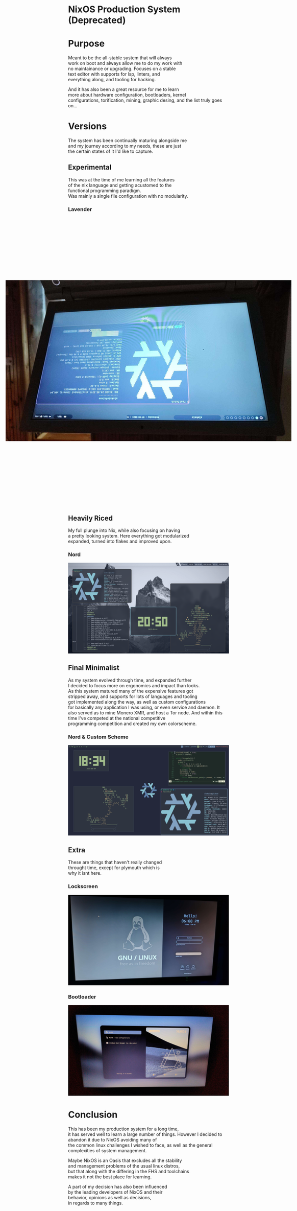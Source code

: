 # NixOS Production System (Deprecated)

# Purpose

Meant to be the all-stable system that will always  
work on boot and always allow me to do my work with  
no maintainance or upgrading. Focuses on a stable  
text editor with supports for lsp, linters, and  
everything along, and tooling for hacking.

And it has also been a great resource for me to learn  
more about hardware configuration, bootloaders, kernel  
configurations, torification, mining, graphic desing,
and the list truly goes on...

# Versions

The system has been continually maturing alongside me  
and my journey according to my needs, these are just  
the certain states of it I'd like to capture.

## Experimental

This was at the time of me learning all the features  
of the nix language and getting acustomed to the  
functional programming paradigm.  
Was mainly a single file configuration with no modularity.

### Lavender
<img src="./assets/readme/first-rice.jpg" style="transform: rotate(90deg);">
<!-- ![First Experimental Version](./assets/readme/first-rice.jpg) -->

## Heavily Riced

My full plunge into Nix, while also focusing on having  
a pretty looking system. Here everything got modularized  
expanded, turned into flakes and improved upon.

### Nord
![Heavy Rice Version](./assets/readme/nord-rice.png)

## Final Minimalist

As my system evolved through time, and expanded further  
I decided to focus more on ergonomics and impact than looks.  
As this system matured many of the expensive features got  
stripped away, and supports for lots of languages and tooling  
got implemented along the way, as well as custom configurations  
for basically any application I was using, or even service and daemon.
It also served as to mine Monero XMR, and host a Tor node.
And within this time I've competed at the national competitive  
programming competition and created my own colorscheme.

### Nord & Custom Scheme
![Latest Minimalist Version](./assets/readme/nixos-minimalist.png)

## Extra

These are things that haven't really changed  
throught time, except for plymouth which is  
why it isnt here.

### Lockscreen
![Lockscreen](./assets/readme/lockscreen.jpg)

### Bootloader
![Bootloader](./assets/readme/bootloader.jpg)

# Conclusion

This has been my production system for a long time,  
it has served well to learn a large number of things. 
However I decided to abandon it due to NixOS avoiding many of  
the common linux challenges I wished to face, as well as 
the general complexities of system management.

Maybe NixOS is an Oasis that excludes all the stability  
and management problems of the usual linux distros,  
but that along with the differing in the FHS and toolchains  
makes it not the best place for learning.

A part of my decision has also been influenced  
by the leading developers of NixOS and their  
behavior, opinions as well as decisions,  
in regards to many things.
